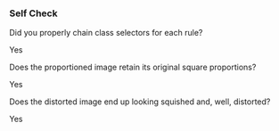 ### Self Check

Did you properly chain class selectors for each rule?

Yes

Does the proportioned image retain its original square proportions?

Yes

Does the distorted image end up looking squished and, well, distorted?

Yes